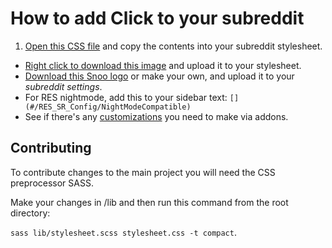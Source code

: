# How to add Click to your subreddit

1. [Open this CSS file](https://raw.githubusercontent.com/githue/click-reddit/master/stylesheet.css) and copy the contents into your subreddit stylesheet.
* [Right click to download this image](https://raw.githubusercontent.com/githue/click-reddit/master/sprite.png) and upload it to your stylesheet.
* [Download this Snoo logo](https://raw.githubusercontent.com/githue/click-reddit/master/snoo.png) or make your own, and upload it to your *subreddit settings*.
* For RES nightmode, add this to your sidebar text: `[](#/RES_SR_Config/NightModeCompatible)`
* See if there's any [customizations](https://www.reddit.com/r/click/wiki) you need to make via addons.

## Contributing

To contribute changes to the main project you will need the CSS preprocessor SASS.

Make your changes in /lib and then run this command from the root directory:

`sass lib/stylesheet.scss stylesheet.css -t compact`.

